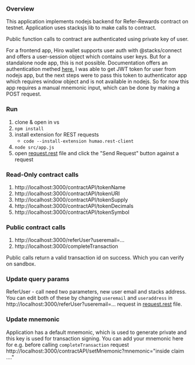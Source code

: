 ### Overview

This application implements nodejs backend for Refer-Rewards contract on testnet. Application uses stacksjs lib to make calls to contract.

Public function calls to contract are authenticated using private key of user.

For a frontend app, Hiro wallet supports user auth with @stacks/connect and offers a user-session object which contains user keys. But for a standalone node app, this is not possible. Documentation offers an authentication methed [here.](https://blog.blockstack.org/blockstack-authentication-server-side-node-js/) I was able to get JWT token for user from nodejs app, but the next steps were to pass this token to authenticator app which requires window object and is not available in nodejs.
So for now this app requires a manual mnemonic input, which can be done by making a POST request.

### Run

1. clone & open in vs
2. `npm install`
3. install extension for REST requests
   - `code --install-extension humao.rest-client`
4. `node src/app.js`
5. open [request.rest](requests.rest) file and click the "Send Request" button against a request

### Read-Only contract calls

1. http://localhost:3000/contractAPI/tokenName
2. http://localhost:3000/contractAPI/tokenURI
3. http://localhost:3000/contractAPI/tokenSupply
4. http://localhost:3000/contractAPI/tokenDecimals
5. http://localhost:3000/contractAPI/tokenSymbol

### Public contract calls

1. http://localhost:3000/referUser?useremail=...
2. http://localhost:3000/completeTransaction

Public calls return a valid transaction id on success. Which you can verify on sandbox.

### Update query params

ReferUser - call need two parameters, new user email and stacks address. You can edit both of these by changing `useremail` and `useraddress` in http://localhost:3000/referUser?useremail=... request in [request.rest](requests.rest) file.

### Update mnemonic

Application has a default mnemonic, which is used to generate private and this key is used for transaction signing. You can add your mnemonic here for e.g. before calling `completeTransaction` request
http://localhost:3000/contractAPI/setMnemonic?mnemonic="inside claim ...."
